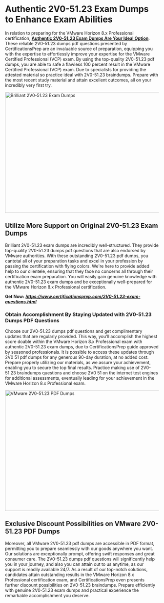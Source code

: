 <h1><strong>Authentic 2V0-51.23 Exam Dumps to Enhance Exam Abilities</strong></h1>
<p>In relation to preparing for the VMware Horizon 8.x Professional certification, <a href="https://www.certificationsprep.com/2V0-51.23-exam-questions.html"><strong>Authentic 2V0-51.23 Exam Dumps Are Your Ideal Option</strong></a>. These reliable 2V0-51.23 dumps pdf questions presented by CertificationsPrep are an invaluable source of preparation, equipping you with the expertise to effortlessly improve your expertise for the VMware Certified Professional (VCP) exam. By using the top-quality 2V0-51.23 pdf dumps, you are able to safe a flawless 100 percent result in the VMware Certified Professional (VCP) exam. Due to specialists for providing the attested material so practice ideal with 2V0-51.23 braindumps. Prepare with the most recent study material and attain excellent outcomes, all on your incredibly very first try.</p>
<p><img src="https://i.imgur.com/XTkKqDV.png" alt="Brilliant 2V0-51.23 Exam Dumps" width="700" height="394" /></p>
<h2><strong>Utilize More Support on Original 2V0-51.23 Exam Dumps</strong></h2>
<p>Brilliant 2V0-51.23 exam dumps are incredibly well-structured. They provide top-quality 2V0-51.23 dumps pdf questions that are also endorsed by VMware authorities. With these outstanding 2V0-51.23 pdf dumps, you cantotal all of your preparation tasks and excel in your profession by passing the certification with flying colors. We're here to provide added help to our clientele, ensuring that they face no concerns all through their certification exam preparation. You will easily gain genuine knowledge with authentic 2V0-51.23 exam dumps and be exceptionally well-prepared for the VMware Horizon 8.x Professional certification.</p>
<p><strong>Get Now:</strong>&nbsp;<strong><a href="https://www.certificationsprep.com/2V0-51.23-exam-questions.html"><em>https://www.certificationsprep.com/2V0-51.23-exam-questions.html</em></a></strong></p>
<h3><strong>Obtain Accomplishment By Staying Updated with 2V0-51.23 Dumps PDF Questions</strong></h3>
<p>Choose our 2V0-51.23 dumps pdf questions and get complimentary updates that are regularly provided. This way, you'll accomplish the highest score doable within the VMware Horizon 8.x Professional exam with authentic 2V0-51.23 exam dumps, due to CertificationsPrep guide approved by seasoned professionals. It is possible to access these updates through 2V0 51 pdf dumps for any generous 90-day duration, at no added cost. Prepare properly utilizing our materials, as we assure your achievement, enabling you to secure the top final results. Practice making use of 2V0-51.23 braindumps questions and choose 2V0 51 on the internet test engines for additional assessments, eventually leading for your achievement in the VMware Horizon 8.x Professional exam.</p>
<p><a href="https://www.certificationsprep.com/2V0-51.23-exam-questions.html"><img src="https://i.imgur.com/DQYUJ45.png" alt="VMware 2V0-51.23 PDF Dumps" width="700" height="394" /></a></p>
<h2><strong>Exclusive Discount Possibilities on VMware 2V0-51.23 PDF Dumps</strong></h2>
<p>Moreover, all VMware 2V0-51.23 pdf dumps are accessible in PDF format, permitting you to prepare seamlessly with our goods anywhere you want. Our solutions are exceptionally prompt, offering swift responses and great consumer care. The 2V0-51.23 dumps pdf questions will significantly help you in your journey, and also you can attain out to us anytime, as our support is readily available 24/7. As a result of our top-notch solutions, candidates attain outstanding results in the VMware Horizon 8.x Professional certification exam, and CertificationsPrep even presents further discount possibilities on 2V0-51.23 braindumps. Prepare efficiently with genuine 2V0-51.23 exam dumps and practical experience the remarkable accomplishment you deserve.</p>

